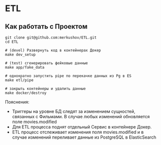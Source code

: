 # ETL

## Как работать с Проектом

```shell
git clone git@github.com:merkushov/ETL.git
cd ETL

# (devel) Развернуть код в контейнерах Докер
make dev_setup

# (test) сгенерировать фейковые данные
make app/fake_data

# однократно запустить pipe по перекачке данных из Pg в ES
make etl/pipe

# закрыть контейнеры и удалить данные
make docker/destroy
```

Пояснения:
- Триггеры на уровне БД следят за изменением сущностей, связанных с Фильмами. В случае любых изменений обновляется поле movies.modified
- Для ETL процесса поднят отдельный Сервис в контейнере Докер.
- ETL процесс отслеживает изменения поля movies.modified и в случае изменений переливает данные из PostgreSQL в ElasticSearch